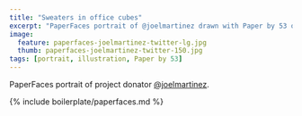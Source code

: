```yaml
---
title: "Sweaters in office cubes"
excerpt: "PaperFaces portrait of @joelmartinez drawn with Paper by 53 on an iPad."
image: 
  feature: paperfaces-joelmartinez-twitter-lg.jpg
  thumb: paperfaces-joelmartinez-twitter-150.jpg
tags: [portrait, illustration, Paper by 53]
---
```


PaperFaces portrait of project donator [@joelmartinez](http://twitter.com/joelmartinez).

{% include boilerplate/paperfaces.md %}